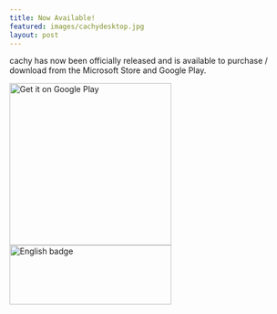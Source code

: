 ```yaml
---
title: Now Available!
featured: images/cachydesktop.jpg
layout: post
---
```


cachy has now been officially released and is available to purchase / download from the Microsoft Store and Google Play.

<div class="row">
	<section class="12u">
		<a href='https://play.google.com/store/apps/details?id=com.devoctomy.cachy&pcampaignid=MKT-Other-global-all-co-prtnr-py-PartBadge-Mar2515-1'><img alt='Get it on Google Play' src='https://play.google.com/intl/en_gb/badges/images/generic/en_badge_web_generic.png' style='width: 284px;'/></a>
	</section>
	<section class="12u">
		<a href='https://www.microsoft.com/store/apps/9N8T3C0FLL87?cid=storebadge&ocid=badge'><img src='https://assets.windowsphone.com/85864462-9c82-451e-9355-a3d5f874397a/English_get-it-from-MS_InvariantCulture_Default.png' alt='English badge' style='width: 284px; height: 104px;'/></a>
	</section>
</div>
